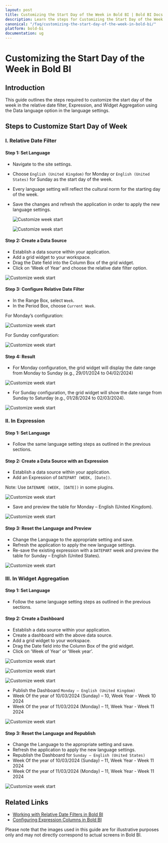 ```yaml
---
layout: post
title: Customizing the Start Day of the Week in Bold BI | Bold BI Docs
description: Learn the steps for Customizing the Start Day of the Week in relative date filter, Expression and Widget Aggregation in Bold BI | Bold BI Docs.
canonical: "/faq/customizing-the-start-day-of-the-week-in-bold-bi/"
platform: bold-bi
documentation: ug
---
```


# Customizing the Start Day of the Week in Bold BI

## Introduction

This guide outlines the steps required to customize the start day of the week in the relative date filter, Expression, and Widget Aggregation using the Data language option in the language settings.

## Steps to Customize Start Day of Week

### I. Relative Date Filter

#### Step 1: Set Language

- Navigate to the site settings.

- Choose `English (United Kingdom)` for Monday or `English (United States)` for Sunday as the start day of the week.
- Every language setting will reflect the cultural norm for the starting day of the week.
- Save the changes and refresh the application in order to apply the new language settings.
  
  ![Customize week start](/static/assets/faq/images/CWS-uk.png#max-width=100%)

   ![Customize week start](/static/assets/faq/images/CWS-us.png#max-width=100%)

#### Step 2: Create a Data Source

- Establish a data source within your application.
- Add a grid widget to your workspace.
- Drag the Date field into the Column Box of the grid widget.
- Click on ‘Week of Year’ and choose the relative date filter option.

![Customize week start](/static/assets/faq/images/CWS-relativedateedit.png#max-width=100%)

#### Step 3: Configure Relative Date Filter

- In the Range Box, select `Week`.
- In the Period Box, choose `Current Week`.

For Monday’s configuration:

![Customize week start](/static/assets/faq/images/CWS-relativedate.png#max-width=100%)

For Sunday configuration:

![Customize week start](/static/assets/faq/images/CWS-us_filter.png#max-width=100%)

#### Step 4: Result

- For Monday configuration, the grid widget will display the date range from Monday to Sunday (e.g., 29/01/2024 to 04/02/2024)

![Customize week start](/static/assets/faq/images/CWS-grid2.png#max-width=100%)

- For Sunday configuration, the grid widget will show the date range from Sunday to Saturday (e.g., 01/28/2024 to 02/03/2024).

![Customize week start](/static/assets/faq/images/CWS-us_grid2.png#max-width=100%)

### II. In Expression

#### Step 1: Set Language

- Follow the same language setting steps as outlined in the previous sections.

#### Step 2: Create a Data Source with an Expression

- Establish a data source within your application.
- Add an Expression of `DATEPART (WEEK, [Date])`.

Note: Use `DATENAME (WEEK, [DATE])` in some plugins.

![Customize week start](/static/assets/faq/images/CWS-DP-EXP.png#max-width=100%)

- Save and preview the table for Monday – English (United Kingdom).

![Customize week start](/static/assets/faq/images/CWS-UK-EXP.png#max-width=100%)

#### Step 3: Reset the Language and Preview

- Change the Language to the appropriate setting and save.
- Refresh the application to apply the new language settings.
- Re-save the existing expression with a `DATEPART` week and preview the table for Sunday – English (United States).

![Customize week start](/static/assets/faq/images/CWS-US-EXP.png#max-width=100%)

### III. In Widget Aggregation

#### Step 1: Set Language

- Follow the same language setting steps as outlined in the previous sections.

#### Step 2: Create a Dashboard

- Establish a data source within your application.
- Create a dashboard with the above data source.
- Add a grid widget to your workspace.
- Drag the Date field into the Column Box of the grid widget.
- Click on ‘Week of Year’ or ‘Week year’.

![Customize week start](/static/assets/faq/images/CWS-WA.png#max-width=100%)

![Customize week start](/static/assets/faq/images/CWS-ADD-COLS.png#max-width=100%)

![Customize week start](/static/assets/faq/images/CWS-grid-WA.png#max-width=100%)

- Publish the Dashboard `Monday – English (United Kingdom)`
- Week Of the year of 10/03/2024 (Sunday) – 10, Week Year - Week 10 2024
- Week Of the year of 11/03/2024 (Monday) – 11, Week Year - Week 11 2024

![Customize week start](/static/assets/faq/images/CWS-uk-WA.png#max-width=100%)

#### Step 3: Reset the Language and Republish

- Change the Language to the appropriate setting and save.
- Refresh the application to apply the new language settings.
- Republish the Dashboard for `Sunday – English (United States)`
- Week Of the year of 10/03/2024 (Sunday) – 11, Week Year - Week 11 2024
- Week Of the year of 11/03/2024 (Monday) – 11, Week Year - Week 11 2024

![Customize week start](/static/assets/faq/images/CWS-US-WA.png#max-width=100%)

## Related Links

- [Working with Relative Date Filters in Bold BI](https://www.boldbi.com/documentation/working-with-relative-date-filters)
- [Configuring Expression Columns in Bold BI](https://www.boldbi.com/documentation/configuring-expression-columns)

Please note that the images used in this guide are for illustrative purposes only and may not directly correspond to actual screens in Bold BI.
